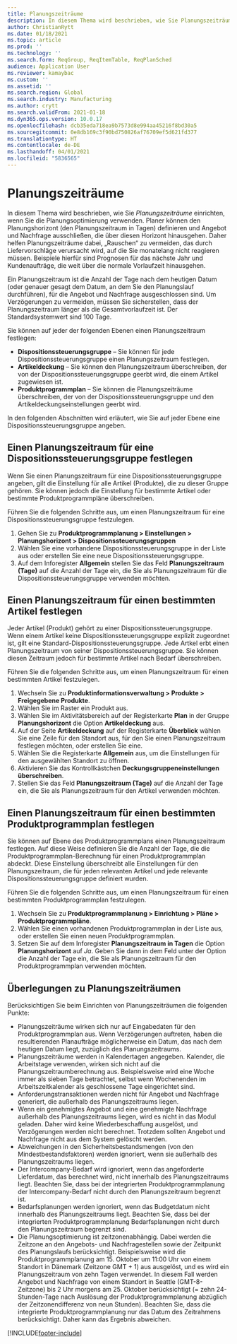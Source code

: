 ```yaml
---
title: Planungszeiträume
description: In diesem Thema wird beschrieben, wie Sie Planungszeiträume einrichten, wenn Sie die Planungsoptimierung verwenden. Ein Planungszeitraum gibt Ihren Planungshorizont und Ihr Limit an.
author: ChristianRytt
ms.date: 01/18/2021
ms.topic: article
ms.prod: ''
ms.technology: ''
ms.search.form: ReqGroup, ReqItemTable, ReqPlanSched
audience: Application User
ms.reviewer: kamaybac
ms.custom: ''
ms.assetid: ''
ms.search.region: Global
ms.search.industry: Manufacturing
ms.author: crytt
ms.search.validFrom: 2021-01-18
ms.dyn365.ops.version: 10.0.17
ms.openlocfilehash: dcb35eda718ea9b7573d8e994aa45216f8bd30a5
ms.sourcegitcommit: 0e8db169c3f90bd750826af76709ef5d621fd377
ms.translationtype: HT
ms.contentlocale: de-DE
ms.lasthandoff: 04/01/2021
ms.locfileid: "5836565"
---
```

# <a name="coverage-time-fences"></a>Planungszeiträume

In diesem Thema wird beschrieben, wie Sie *Planungszeiträume* einrichten, wenn Sie die Planungsoptimierung verwenden. Planer können den Planungshorizont (den Planungszeitraum in Tagen) definieren und Angebot und Nachfrage ausschließen, die über diesen Horizont hinausgehen. Daher helfen Planungszeiträume dabei, „Rauschen“ zu vermeiden, das durch Liefervorschläge verursacht wird, auf die Sie monatelang nicht reagieren müssen. Beispiele hierfür sind Prognosen für das nächste Jahr und Kundenaufträge, die weit über die normale Vorlaufzeit hinausgehen.

Ein Planungszeitraum ist die Anzahl der Tage nach dem heutigen Datum (oder genauer gesagt dem Datum, an dem Sie den Planungslauf durchführen), für die Angebot und Nachfrage ausgeschlossen sind. Um Verzögerungen zu vermeiden, müssen Sie sicherstellen, dass der Planungszeitraum länger als die Gesamtvorlaufzeit ist. Der Standardsystemwert sind 100 Tage.

Sie können auf jeder der folgenden Ebenen einen Planungszeitraum festlegen:

- **Dispositionssteuerungsgruppe** – Sie können für jede Dispositionssteuerungsgruppe einen Planungszeitraum festlegen.
- **Artikeldeckung** – Sie können den Planungszeitraum überschreiben, der von der Dispositionssteuerungsgruppe geerbt wird, die einem Artikel zugewiesen ist.
- **Produktprogrammplan** – Sie können die Planungszeiträume überschreiben, der von der Dispositionssteuerungsgruppe und den Artikeldeckungseinstellungen geerbt wird.

In den folgenden Abschnitten wird erläutert, wie Sie auf jeder Ebene eine Dispositionssteuerungsgruppe angeben.

## <a name="set-a-coverage-time-fence-for-a-coverage-group"></a>Einen Planungszeitraum für eine Dispositionssteuerungsgruppe festlegen

Wenn Sie einen Planungszeitraum für eine Dispositionssteuerungsgruppe angeben, gilt die Einstellung für alle Artikel (Produkte), die zu dieser Gruppe gehören. Sie können jedoch die Einstellung für bestimmte Artikel oder bestimmte Produktprogrammpläne überschreiben.

Führen Sie die folgenden Schritte aus, um einen Planungszeitraum für eine Dispositionssteuerungsgruppe festzulegen.

1. Gehen Sie zu **Produktprogrammplanung \> Einstellungen \> Planungshorizont \> Dispositionssteuerungsgruppen**
1. Wählen Sie eine vorhandene Dispositionssteuerungsgruppe in der Liste aus oder erstellen Sie eine neue Dispositionssteuerungsgruppe.
1. Auf dem Inforegister **Allgemein** stellen Sie das Feld **Planungszeitraum (Tage)** auf die Anzahl der Tage ein, die Sie als Planungszeitraum für die Dispositionssteuerungsgruppe verwenden möchten.

## <a name="set-a-coverage-time-fence-for-a-specific-item"></a>Einen Planungszeitraum für einen bestimmten Artikel festlegen

Jeder Artikel (Produkt) gehört zu einer Dispositionssteuerungsgruppe. Wenn einem Artikel keine Dispositionssteuerungsgruppe explizit zugeordnet ist, gilt eine Standard-Dispositionssteuerungsgruppe. Jede Artkel erbt einen Planungszeitraum von seiner Dispositionssteuerungsgruppe. Sie können diesen Zeitraum jedoch für bestimmte Artikel nach Bedarf überschreiben.

Führen Sie die folgenden Schritte aus, um einen Planungszeitraum für einen bestimmten Artikel festzulegen.

1. Wechseln Sie zu **Produktinformationsverwaltung \> Produkte \> Freigegebene Produkte**.
1. Wählen Sie im Raster ein Produkt aus.
1. Wählen Sie im Aktivitätsbereich auf der Registerkarte **Plan** in der Gruppe **Planungshorizont** die Option **Artikeldeckung** aus.
1. Auf der Seite **Artikeldeckung** auf der Registerkarte **Überblick** wählen Sie eine Zeile für den Standort aus, für den Sie einen Planungszeitraum festlegen möchten, oder erstellen Sie eine.
1. Wählen Sie die Registerkarte **Allgemein** aus, um die Einstellungen für den ausgewählten Standort zu öffnen.
1. Aktivieren Sie das Kontrollkästchen **Deckungsgruppeneinstellungen überschreiben**.
1. Stellen Sie das Feld **Planungszeitraum (Tage)** auf die Anzahl der Tage ein, die Sie als Planungszeitraum für den Artikel verwenden möchten.

## <a name="set-a-coverage-time-fence-for-a-specific-master-plan"></a>Einen Planungszeitraum für einen bestimmten Produktprogrammplan festlegen

Sie können auf Ebene des Produktprogrammplans einen Planungszeitraum festlegen. Auf diese Weise definieren Sie die Anzahl der Tage, die die Produktprogrammplan-Berechnung für einen Produktprogrammplan abdeckt. Diese Einstellung überschreibt alle Einstellungen für den Planungszeitraum, die für jeden relevanten Artikel und jede relevante Dispositionssteuerungsgruppe definiert wurden.

Führen Sie die folgenden Schritte aus, um einen Planungszeitraum für einen bestimmten Produktprogrammplan festzulegen.

1. Wechseln Sie zu **Produktprogrammplanung \> Einrichtung \> Pläne \> Produktprogrammpläne**.
1. Wählen Sie einen vorhandenen Produktprogrammplan in der Liste aus, oder erstellen Sie einen neuen Produktprogrammplan.
1. Setzen Sie auf dem Inforegister **Planungszeitraum in Tagen** die Option **Planungshorizont** auf *Ja*. Geben Sie dann in dem Feld unter der Option die Anzahl der Tage ein, die Sie als Planungszeitraum für den Produktprogrammplan verwenden möchten.

## <a name="considerations-for-coverage-time-fences"></a>Überlegungen zu Planungszeiträumen

Berücksichtigen Sie beim Einrichten von Planungszeiträumen die folgenden Punkte:

- Planungszeiträume wirken sich nur auf Eingabedaten für den Produktprogrammplan aus. Wenn Verzögerungen auftreten, haben die resultierenden Planaufträge möglicherweise ein Datum, das nach dem heutigen Datum liegt, zuzüglich des Planungszeitraums.
- Planungszeiträume werden in Kalendertagen angegeben. Kalender, die Arbeitstage verwenden, wirken sich nicht auf die Planungszeitraumberechnung aus. Beispielsweise wird eine Woche immer als sieben Tage betrachtet, selbst wenn Wochenenden im Arbeitszeitkalender als geschlossene Tage eingerichtet sind.
- Anforderungstransaktionen werden nicht für Angebot und Nachfrage generiert, die außerhalb des Planungszeitraums liegen.
- Wenn ein genehmigtes Angebot und eine genehmigte Nachfrage außerhalb des Planungszeitraums liegen, wird es nicht in das Modul geladen. Daher wird keine Wiederbeschaffung ausgelöst, und Verzögerungen werden nicht berechnet. Trotzdem sollten Angebot und Nachfrage nicht aus dem System gelöscht werden.
- Abweichungen in den Sicherheitsbestandsmengen (von den Mindestbestandsfaktoren) werden ignoriert, wenn sie außerhalb des Planungszeitraums liegen.
- Der Intercompany-Bedarf wird ignoriert, wenn das angeforderte Lieferdatum, das berechnet wird, nicht innerhalb des Planungszeitraums liegt. Beachten Sie, dass bei der integrierten Produktprogrammplanung der Intercompany-Bedarf nicht durch den Planungszeitraum begrenzt ist.
- Bedarfsplanungen werden ignoriert, wenn das Budgetdatum nicht innerhalb des Planungszeitraums liegt. Beachten Sie, dass bei der integrierten Produktprogrammplanung Bedarfsplanungen nicht durch den Planungszeitraum begrenzt sind.
- Die Planungsoptimierung ist zeitzonenabhängig. Dabei werden die Zeitzone an den Angebots- und Nachfragestellen sowie der Zeitpunkt des Planungslaufs berücksichtigt. Beispielsweise wird die Produktprogrammplanung am 15. Oktober um 11:00 Uhr von einem Standort in Dänemark (Zeitzone GMT + 1) aus ausgelöst, und es wird ein Planungszeitraum von zehn Tagen verwendet. In diesem Fall werden Angebot und Nachfrage von einem Standort in Seattle (GMT-8-Zeitzone) bis 2 Uhr morgens am 25. Oktober berücksichtigt (= zehn 24-Stunden-Tage nach Auslösung der Produktprogrammplanung abzüglich der Zeitzonendifferenz von neun Stunden). Beachten Sie, dass die integrierte Produktprogrammplanung nur das Datum des Zeitrahmens berücksichtigt. Daher kann das Ergebnis abweichen.


[!INCLUDE[footer-include](../../../includes/footer-banner.md)]